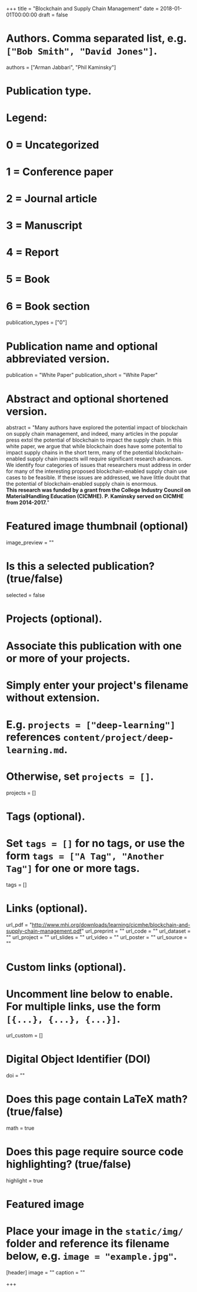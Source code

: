 +++
title = "Blockchain and Supply Chain Management"
date = 2018-01-01T00:00:00
draft = false

# Authors. Comma separated list, e.g. `["Bob Smith", "David Jones"]`.
authors = ["Arman Jabbari", "Phil Kaminsky"]

# Publication type.
# Legend:
# 0 = Uncategorized
# 1 = Conference paper
# 2 = Journal article
# 3 = Manuscript
# 4 = Report
# 5 = Book
# 6 = Book section
publication_types = ["0"]

# Publication name and optional abbreviated version.
publication = "White Paper"
publication_short = "White Paper"

# Abstract and optional shortened version.
abstract = "Many authors have explored the potential impact of blockchain on supply chain management, and indeed, many articles in the popular press extol the potential of blockchain to impact the supply  chain.   In  this  white  paper,  we  argue  that  while  blockchain  does  have  some  potential to  impact  supply  chains  in  the  short  term,  many  of  the  potential  blockchain-enabled  supply chain impacts will require significant research advances.  We identify four categories of issues that researchers must address in order for many of the interesting proposed blockchain-enabled supply chain use cases to be feasible.  If these issues are addressed, we have little doubt that the potential of blockchain-enabled supply chain is enormous. <br/>  **This research was funded by a grant from the College Industry Council on MaterialHandling Education (CICMHE). P. Kaminsky served on CICMHE from 2014-2017.**"

# Featured image thumbnail (optional)
image_preview = ""

# Is this a selected publication? (true/false)
selected = false

# Projects (optional).
#   Associate this publication with one or more of your projects.
#   Simply enter your project's filename without extension.
#   E.g. `projects = ["deep-learning"]` references `content/project/deep-learning.md`.
#   Otherwise, set `projects = []`.
projects = []

# Tags (optional).
#   Set `tags = []` for no tags, or use the form `tags = ["A Tag", "Another Tag"]` for one or more tags.
tags = []

# Links (optional).
url_pdf = "http://www.mhi.org/downloads/learning/cicmhe/blockchain-and-supply-chain-management.pdf"
url_preprint = ""
url_code = ""
url_dataset = ""
url_project = ""
url_slides = ""
url_video = ""
url_poster = ""
url_source = ""

# Custom links (optional).
#   Uncomment line below to enable. For multiple links, use the form `[{...}, {...}, {...}]`.
url_custom = []

# Digital Object Identifier (DOI)
doi = ""

# Does this page contain LaTeX math? (true/false)
math = true

# Does this page require source code highlighting? (true/false)
highlight = true

# Featured image
# Place your image in the `static/img/` folder and reference its filename below, e.g. `image = "example.jpg"`.
[header]
image = ""
caption = ""

+++


